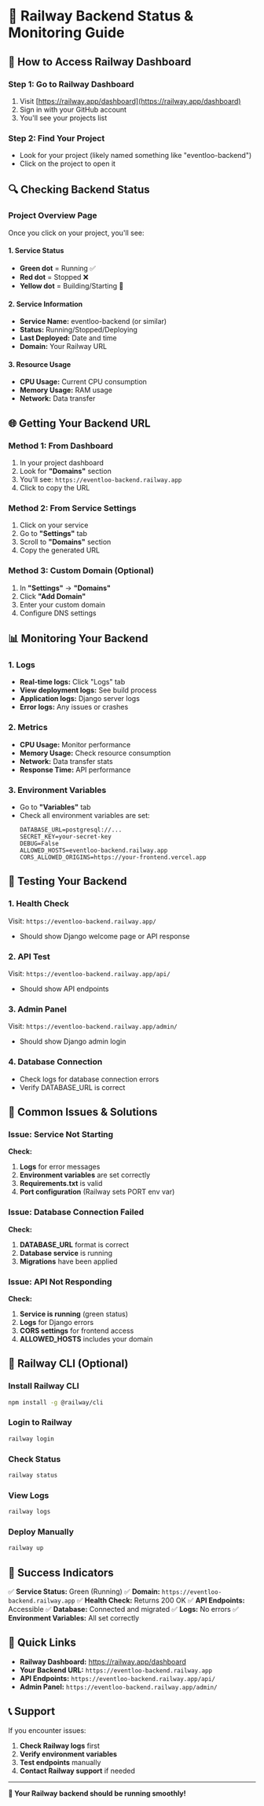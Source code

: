 # 🚂 Railway Backend Status & Monitoring Guide

## 📍 How to Access Railway Dashboard

### **Step 1: Go to Railway Dashboard**
1. Visit [https://railway.app/dashboard](https://railway.app/dashboard)
2. Sign in with your GitHub account
3. You'll see your projects list

### **Step 2: Find Your Project**
- Look for your project (likely named something like "eventloo-backend")
- Click on the project to open it

## 🔍 Checking Backend Status

### **Project Overview Page**
Once you click on your project, you'll see:

#### **1. Service Status**
- **Green dot** = Running ✅
- **Red dot** = Stopped ❌
- **Yellow dot** = Building/Starting 🔄

#### **2. Service Information**
- **Service Name:** eventloo-backend (or similar)
- **Status:** Running/Stopped/Deploying
- **Last Deployed:** Date and time
- **Domain:** Your Railway URL

#### **3. Resource Usage**
- **CPU Usage:** Current CPU consumption
- **Memory Usage:** RAM usage
- **Network:** Data transfer

## 🌐 Getting Your Backend URL

### **Method 1: From Dashboard**
1. In your project dashboard
2. Look for **"Domains"** section
3. You'll see: `https://eventloo-backend.railway.app`
4. Click to copy the URL

### **Method 2: From Service Settings**
1. Click on your service
2. Go to **"Settings"** tab
3. Scroll to **"Domains"** section
4. Copy the generated URL

### **Method 3: Custom Domain (Optional)**
1. In **"Settings"** → **"Domains"**
2. Click **"Add Domain"**
3. Enter your custom domain
4. Configure DNS settings

## 📊 Monitoring Your Backend

### **1. Logs**
- **Real-time logs:** Click "Logs" tab
- **View deployment logs:** See build process
- **Application logs:** Django server logs
- **Error logs:** Any issues or crashes

### **2. Metrics**
- **CPU Usage:** Monitor performance
- **Memory Usage:** Check resource consumption
- **Network:** Data transfer stats
- **Response Time:** API performance

### **3. Environment Variables**
- Go to **"Variables"** tab
- Check all environment variables are set:
  ```
  DATABASE_URL=postgresql://...
  SECRET_KEY=your-secret-key
  DEBUG=False
  ALLOWED_HOSTS=eventloo-backend.railway.app
  CORS_ALLOWED_ORIGINS=https://your-frontend.vercel.app
  ```

## 🧪 Testing Your Backend

### **1. Health Check**
Visit: `https://eventloo-backend.railway.app/`
- Should show Django welcome page or API response

### **2. API Test**
Visit: `https://eventloo-backend.railway.app/api/`
- Should show API endpoints

### **3. Admin Panel**
Visit: `https://eventloo-backend.railway.app/admin/`
- Should show Django admin login

### **4. Database Connection**
- Check logs for database connection errors
- Verify DATABASE_URL is correct

## 🔧 Common Issues & Solutions

### **Issue: Service Not Starting**
**Check:**
1. **Logs** for error messages
2. **Environment variables** are set correctly
3. **Requirements.txt** is valid
4. **Port configuration** (Railway sets PORT env var)

### **Issue: Database Connection Failed**
**Check:**
1. **DATABASE_URL** format is correct
2. **Database service** is running
3. **Migrations** have been applied

### **Issue: API Not Responding**
**Check:**
1. **Service is running** (green status)
2. **Logs** for Django errors
3. **CORS settings** for frontend access
4. **ALLOWED_HOSTS** includes your domain

## 📱 Railway CLI (Optional)

### **Install Railway CLI**
```bash
npm install -g @railway/cli
```

### **Login to Railway**
```bash
railway login
```

### **Check Status**
```bash
railway status
```

### **View Logs**
```bash
railway logs
```

### **Deploy Manually**
```bash
railway up
```

## 🎯 Success Indicators

✅ **Service Status:** Green (Running)
✅ **Domain:** `https://eventloo-backend.railway.app`
✅ **Health Check:** Returns 200 OK
✅ **API Endpoints:** Accessible
✅ **Database:** Connected and migrated
✅ **Logs:** No errors
✅ **Environment Variables:** All set correctly

## 🔗 Quick Links

- **Railway Dashboard:** https://railway.app/dashboard
- **Your Backend URL:** `https://eventloo-backend.railway.app`
- **API Endpoints:** `https://eventloo-backend.railway.app/api/`
- **Admin Panel:** `https://eventloo-backend.railway.app/admin/`

## 📞 Support

If you encounter issues:
1. **Check Railway logs** first
2. **Verify environment variables**
3. **Test endpoints** manually
4. **Contact Railway support** if needed

---

**🎉 Your Railway backend should be running smoothly!** 